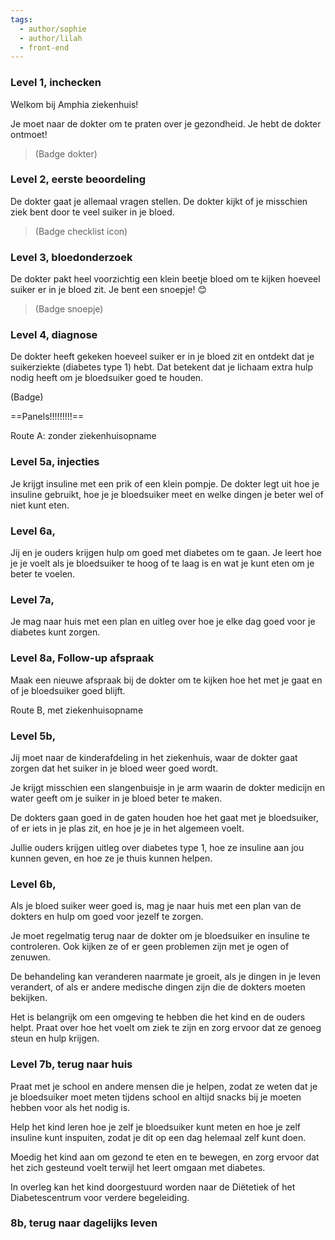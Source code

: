 ```yaml
---
tags:
  - author/sophie
  - author/lilah
  - front-end
---
```

### Level 1, inchecken 

Welkom bij Amphia ziekenhuis!  

Je moet naar de dokter om te praten over je gezondheid. Je hebt de dokter ontmoet! 

>(Badge dokter) 

### Level 2, eerste beoordeling 

De dokter gaat je allemaal vragen stellen. De dokter kijkt of je misschien ziek bent door te veel suiker in je bloed. 

>(Badge checklist icon) 

### Level 3, bloedonderzoek 

De dokter pakt heel voorzichtig een klein beetje bloed om te kijken hoeveel suiker er in je bloed zit. Je bent een snoepje! 😊  

> (Badge snoepje) 

### Level 4, diagnose 

De dokter heeft gekeken hoeveel suiker er in je bloed zit en ontdekt dat je suikerziekte (diabetes type 1) hebt. Dat betekent dat je lichaam extra hulp nodig heeft om je bloedsuiker goed te houden. 

(Badge)

==Panels!!!!!!!!!== 

Route A: zonder ziekenhuisopname 

### Level 5a, injecties 

Je krijgt insuline met een prik of een klein pompje. De dokter legt uit hoe je insuline gebruikt, hoe je je bloedsuiker meet en welke dingen je beter wel of niet kunt eten. 

### Level 6a,  

Jij en je ouders krijgen hulp om goed met diabetes om te gaan. Je leert hoe je je voelt als je bloedsuiker te hoog of te laag is en wat je kunt eten om je beter te voelen. 

### Level 7a, 

Je mag naar huis met een plan en uitleg over hoe je elke dag goed voor je diabetes kunt zorgen. 

### Level 8a, Follow-up afspraak 

Maak een nieuwe afspraak bij de dokter om te kijken hoe het met je gaat en of je bloedsuiker goed blijft. 

Route B, met ziekenhuisopname 

### Level 5b,  

Jij moet naar de kinderafdeling in het ziekenhuis, waar de dokter gaat zorgen dat het suiker in je bloed weer goed wordt. 

Je krijgt misschien een slangenbuisje in je arm waarin de dokter medicijn en water geeft om je suiker in je bloed beter te maken. 

De dokters gaan goed in de gaten houden hoe het gaat met je bloedsuiker, of er iets in je plas zit, en hoe je je in het algemeen voelt. 

Jullie ouders krijgen uitleg over diabetes type 1, hoe ze insuline aan jou kunnen geven, en hoe ze je thuis kunnen helpen. 

### Level 6b,  

Als je bloed suiker weer goed is, mag je naar huis met een plan van de dokters en hulp om goed voor jezelf te zorgen. 

Je moet regelmatig terug naar de dokter om je bloedsuiker en insuline te controleren. Ook kijken ze of er geen problemen zijn met je ogen of zenuwen. 

De behandeling kan veranderen naarmate je groeit, als je dingen in je leven verandert, of als er andere medische dingen zijn die de dokters moeten bekijken. 

Het is belangrijk om een omgeving te hebben die het kind en de ouders helpt. Praat over hoe het voelt om ziek te zijn en zorg ervoor dat ze genoeg steun en hulp krijgen. 

### Level 7b, terug naar huis 

Praat met je school en andere mensen die je helpen, zodat ze weten dat je je bloedsuiker moet meten tijdens school en altijd snacks bij je moeten hebben voor als het nodig is. 

Help het kind leren hoe je zelf je bloedsuiker kunt meten en hoe je zelf insuline kunt inspuiten, zodat je dit op een dag helemaal zelf kunt doen. 

Moedig het kind aan om gezond te eten en te bewegen, en zorg ervoor dat het zich gesteund voelt terwijl het leert omgaan met diabetes. 

In overleg kan het kind doorgestuurd worden naar de Diëtetiek of het Diabetescentrum voor verdere begeleiding. 

### 8b, terug naar dagelijks leven
